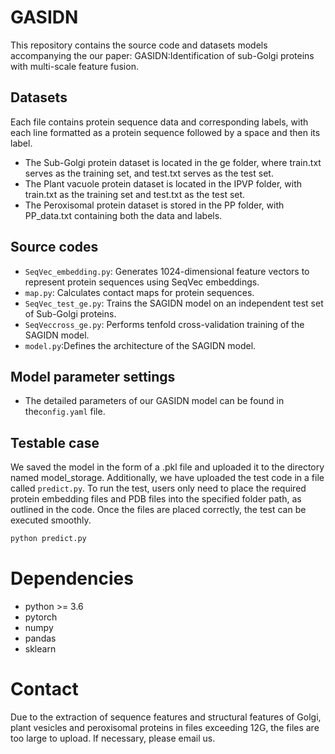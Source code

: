 # GASIDN
This repository contains the source code and datasets models accompanying the our paper: GASIDN:Identification of sub-Golgi proteins with multi-scale feature fusion.
## Datasets
  Each file contains protein sequence data and corresponding labels, with each line formatted as a protein sequence followed by a space and then its label.
* The Sub-Golgi protein dataset is located in the ge folder, where train.txt serves as the training set, and test.txt serves as the test set.
* The Plant vacuole protein dataset is located in the IPVP folder, with train.txt as the training set and test.txt as the test set.
* The Peroxisomal protein dataset is stored in the PP folder, with PP_data.txt containing both the data and labels.
## Source codes
* `SeqVec_embedding.py`: Generates 1024-dimensional feature vectors to represent protein sequences using SeqVec embeddings.
* `map.py`: Calculates contact maps for protein sequences.
* `SeqVec_test_ge.py`: Trains the SAGIDN model on an independent test set of Sub-Golgi proteins.
* `SeqVeccross_ge.py`: Performs tenfold cross-validation training of the SAGIDN model.
* `model.py`:Defines the architecture of the SAGIDN model.
## Model parameter settings
* The detailed parameters of our GASIDN model can be found in the`config.yaml` file.
## Testable case 
We saved the model in the form of a .pkl file and uploaded it to the directory named model_storage. Additionally, we have uploaded the test code in a file called ```predict.py```. To run the test, users only need to place the required protein embedding files and PDB files into the specified folder path, as outlined in the code. Once the files are placed correctly, the test can be executed smoothly.
```Python
python predict.py
```
# Dependencies
* python >= 3.6
* pytorch
* numpy
* pandas
* sklearn
# Contact
Due to the extraction of sequence features and structural features of Golgi, plant vesicles and peroxisomal proteins in files exceeding 12G, the files are too large to upload. If necessary, please email us.
